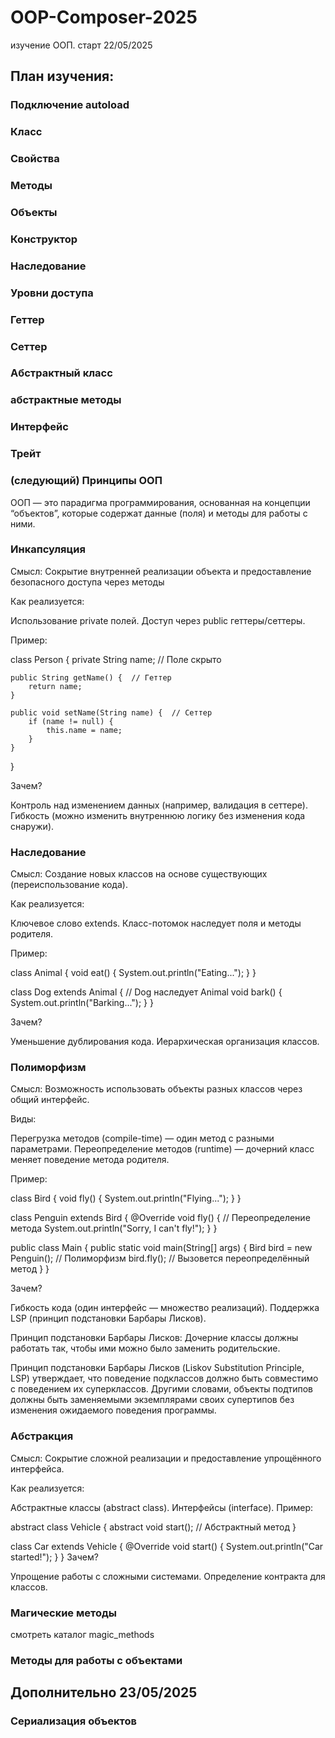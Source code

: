 # OOP-Composer-2025
изучение ООП. старт 22/05/2025

## План изучения:
### Подключение autoload
### Класс
### Свойства
### Методы
### Объекты
### Конструктор
### Наследование
### Уровни доступа
### Геттер
### Сеттер
### Абстрактный класс
### абстрактные методы
### Интерфейс
### Трейт
### (следующий) Принципы ООП
ООП — это парадигма программирования, основанная на концепции “объектов”, которые содержат данные (поля) и методы для работы с ними.
### Инкапсуляция
Смысл: Сокрытие внутренней реализации объекта и предоставление безопасного доступа через методы

Как реализуется:

Использование private полей.
Доступ через public геттеры/сеттеры.

Пример:

class Person {
    private String name;  // Поле скрыто

    public String getName() {  // Геттер
        return name;
    }

    public void setName(String name) {  // Сеттер
        if (name != null) {
            this.name = name;
        }
    }
}

Зачем?

Контроль над изменением данных (например, валидация в сеттере).
Гибкость (можно изменить внутреннюю логику без изменения кода снаружи).
### Наследование
Смысл: Создание новых классов на основе существующих (переиспользование кода).

Как реализуется:

Ключевое слово extends.
Класс-потомок наследует поля и методы родителя.

Пример:

class Animal {
    void eat() {
        System.out.println("Eating...");
    }
}

class Dog extends Animal {  // Dog наследует Animal
    void bark() {
        System.out.println("Barking...");
    }
}

Зачем?

Уменьшение дублирования кода.
Иерархическая организация классов.
### Полиморфизм
Смысл: Возможность использовать объекты разных классов через общий интерфейс.

Виды:

Перегрузка методов (compile-time) — один метод с разными параметрами.
Переопределение методов (runtime) — дочерний класс меняет поведение метода родителя.

Пример:

class Bird {
    void fly() {
        System.out.println("Flying...");
    }
}

class Penguin extends Bird {
    @Override
    void fly() {  // Переопределение метода
        System.out.println("Sorry, I can't fly!");
    }
}

public class Main {
    public static void main(String[] args) {
        Bird bird = new Penguin();  // Полиморфизм
        bird.fly();  // Вызовется переопределённый метод
    }
}

Зачем?

Гибкость кода (один интерфейс — множество реализаций).
Поддержка LSP (принцип подстановки Барбары Лисков).

Принцип подстановки Барбары Лисков:
Дочерние классы должны работать так, чтобы ими можно было заменить родительские.

Принцип подстановки Барбары Лисков (Liskov Substitution Principle, LSP) утверждает, что поведение подклассов должно быть совместимо с поведением их суперклассов. Другими словами, объекты подтипов должны быть заменяемыми экземплярами своих супертипов без изменения ожидаемого поведения программы.
### Абстракция
Смысл: Сокрытие сложной реализации и предоставление упрощённого интерфейса.

Как реализуется:

Абстрактные классы (abstract class).
Интерфейсы (interface).
Пример:

abstract class Vehicle {
    abstract void start();  // Абстрактный метод
}

class Car extends Vehicle {
    @Override
    void start() {
        System.out.println("Car started!");
    }
}
Зачем?

Упрощение работы с сложными системами.
Определение контракта для классов.
### Магические методы
смотреть каталог magic_methods
### Методы для работы с объектами
## Дополнительно 23/05/2025
### Сериализация объектов
